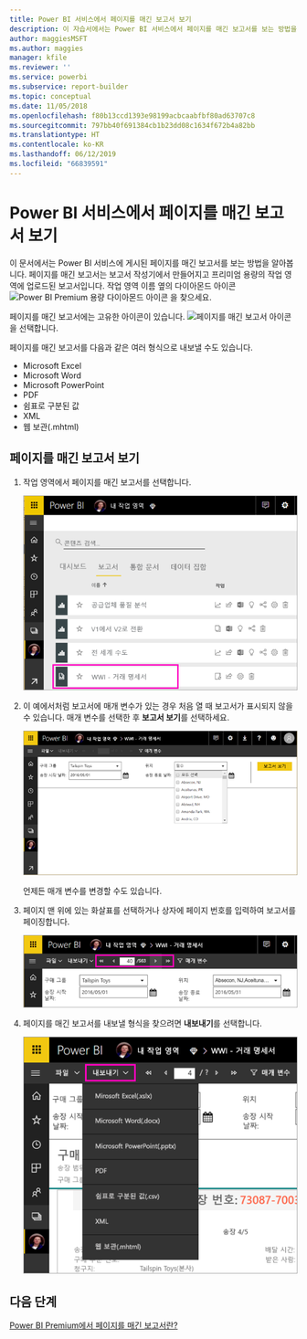 ```yaml
---
title: Power BI 서비스에서 페이지를 매긴 보고서 보기
description: 이 자습서에서는 Power BI 서비스에서 페이지를 매긴 보고서를 보는 방법을 알아봅니다.
author: maggiesMSFT
ms.author: maggies
manager: kfile
ms.reviewer: ''
ms.service: powerbi
ms.subservice: report-builder
ms.topic: conceptual
ms.date: 11/05/2018
ms.openlocfilehash: f80b13ccd1393e98199acbcaabfbf80ad63707c8
ms.sourcegitcommit: 797bb40f691384cb1b23dd08c1634f672b4a82bb
ms.translationtype: HT
ms.contentlocale: ko-KR
ms.lasthandoff: 06/12/2019
ms.locfileid: "66839591"
---
```

# <a name="view-a-paginated-report-in-the-power-bi-service"></a>Power BI 서비스에서 페이지를 매긴 보고서 보기

이 문서에서는 Power BI 서비스에 게시된 페이지를 매긴 보고서를 보는 방법을 알아봅니다. 페이지를 매긴 보고서는 보고서 작성기에서 만들어지고 프리미엄 용량의 작업 영역에 업로드된 보고서입니다. 작업 영역 이름 옆의 다이아몬드 아이콘 ![Power BI Premium 용량 다이아몬드 아이콘](media/paginated-reports-save-to-power-bi-service/premium-diamond.png) 을 찾으세요. 

페이지를 매긴 보고서에는 고유한 아이콘이 있습니다. ![페이지를 매긴 보고서 아이콘](media/paginated-reports-view-power-bi-service/power-bi-paginated-report-icon.png)을 선택합니다.

페이지를 매긴 보고서를 다음과 같은 여러 형식으로 내보낼 수도 있습니다. 

- Microsoft Excel
- Microsoft Word
- Microsoft PowerPoint
- PDF
- 쉼표로 구분된 값
- XML
- 웹 보관(.mhtml)

## <a name="view-a-paginated-report"></a>페이지를 매긴 보고서 보기

1. 작업 영역에서 페이지를 매긴 보고서를 선택합니다.

    ![Power BI 서비스의 페이지를 매긴 보고서](media/paginated-reports-view-power-bi-service/power-bi-paginated-report-in-service.png)

2. 이 예에서처럼 보고서에 매개 변수가 있는 경우 처음 열 때 보고서가 표시되지 않을 수 있습니다. 매개 변수를 선택한 후 **보고서 보기**를 선택하세요. 

     ![매개 변수를 선택하여 보고서 보기](media/paginated-reports-view-power-bi-service/power-bi-paginated-select-parameters.png)

    언제든 매개 변수를 변경할 수도 있습니다.

1. 페이지 맨 위에 있는 화살표를 선택하거나 상자에 페이지 번호를 입력하여 보고서를 페이징합니다.
    
   ![보고서 페이징](media/paginated-reports-view-power-bi-service/power-bi-paginated-page-thru-report.png)

4. 페이지를 매긴 보고서를 내보낼 형식을 찾으려면 **내보내기**를 선택합니다.

    ![내보내기 형식 선택](media/paginated-reports-view-power-bi-service/power-bi-paginated-export.png)


## <a name="next-steps"></a>다음 단계

[Power BI Premium에서 페이지를 매긴 보고서란?](paginated-reports-report-builder-power-bi.md)
